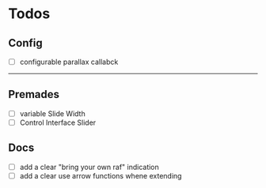 # Todos

## Config

- [ ] configurable parallax callabck

---

## Premades

- [ ] variable Slide Width
- [ ] Control Interface Slider

## Docs

- [ ] add a clear "bring your own raf" indication
- [ ] add a clear use arrow functions whene extending
